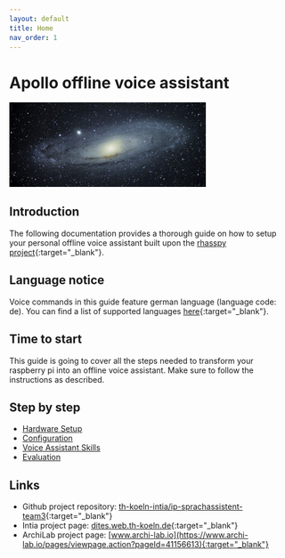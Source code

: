 ```yaml
---
layout: default
title: Home
nav_order: 1
---
```


# Apollo offline voice assistant

<img src="img/homespace.jpg" style="max-width: 70%;"/>

## Introduction
The following documentation provides a thorough guide on how to setup your personal offline voice assistant built upon the [rhasspy project](https://rhasspy.readthedocs.io/en/latest/){:target="_blank"}.

## Language notice
Voice commands in this guide feature german language (language code: de). 
You can find a list of supported languages [here](https://rhasspy.readthedocs.io/en/latest/#supported-languages){:target="_blank"}. 

## Time to start
This guide is going to cover all the steps needed to transform your raspberry pi into an offline voice assistant. Make sure to follow the instructions as described. 

## Step by step
- [Hardware Setup](/hardware/hardware-setup.html)
- [Configuration](/software/software.html)
- [Voice Assistant Skills](skills/skill.html)
- [Evaluation](/evaluation/evluation-intro.html)

## Links

- Github project repository: [th-koeln-intia/ip-sprachassistent-team3](https://github.com/th-koeln-intia/ip-sprachassistent-team3){:target="_blank"}
- Intia project page: [dites.web.th-koeln.de](https://dites.web.th-koeln.de/forschung/projekte/intia/){:target="_blank"}
- ArchiLab project page: [www.archi-lab.io](https://www.archi-lab.io/pages/viewpage.action?pageId=41156613){:target="_blank"}







